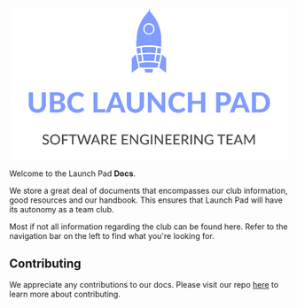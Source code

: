 <p align="center">
  <img  src="./img/PurpleRocket.png" />
</p>

Welcome to the Launch Pad **Docs**.

We store a great deal of documents that encompasses our club information, good resources and our handbook. This ensures that Launch Pad will have its autonomy as a team club.

Most if not all information regarding the club can be found here. Refer to the navigation bar on the left to find what you're looking for.

## Contributing

We appreciate any contributions to our docs. Please visit our repo [here](https://github.com/ubclaunchpad/docs) to learn more about contributing.
